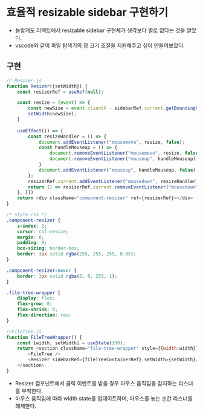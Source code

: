 # 효율적 resizable sidebar 구현하기
- 놀랍게도 리액트에서 resizable sidebar 구현체가 생각보다 별로 없다는 것을 알았다.
- vscode와 같이 파일 탐색기의 창 크기 조절을 지원해주고 싶어 만들어보았다.
## 구현
```js
// Resizer.js
function Resizer({setWidth}) {
    const resizerRef = useRef(null);

    const resize = (event) => {
        const newSize = event.clientX - sidebarRef.current.getBoundingClientRect().left;
        setWidth(newSize);
    }
    
    useEffect(() => {
        const resizeHandler = () => {
            document.addEventListener("mousemove", resize, false);
            const handleMouseup = () => {
                document.removeEventListener("mousemove", resize, false);
                document.removeEventListener("mouseup", handleMouseup);
            }
            document.addEventListener("mouseup", handleMouseup, false);
        };
        resizerRef.current.addEventListener("mousedown", resizeHandler);
        return () => resizerRef.current.removeEventListener("mousedown", resizeHandler);
    }, [])
    return <div className="component-resizer" ref={resizerRef}></div>
}
```
```css
/* style.css */
.component-resizer {
    z-index: 2;
    cursor: col-resize;
    margin: 0;
    padding: 0;
    box-sizing: border-box;
    border: 3px solid rgba(255, 255, 255, 0.05);
}

.component-resizer:hover {
    border: 3px solid rgba(0, 0, 255, 1);    
}

.file-tree-wrapper {
    display: flex;
    flex-grow: 0;
    flex-shrink: 0;
    flex-direction: row;
}

```
```js
//FileTree.js
function FileTreeWrapper() {
    const [width, setWidth] = useState(100);
    return <section className="file-tree-wrapper" style={{width:width}}>
        <FileTree />
        <Resizer sidebarRef={fileTreeContainerRef} setWidth={setWidth}/>
    </section>
}
```
- Resizer 컴포넌트에서 클릭 이벤트를 받을 경우 마우스 움직임을 감지하는 리스너를 부착한다.
- 마우스 움직임에 따라 width state를 업데이트하며, 마우스를 놓는 순간 리스너를 해제한다.
